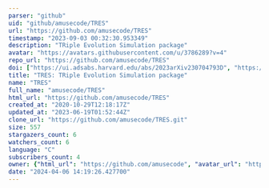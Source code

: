 ```yaml
---
parser: "github"
uid: "github/amusecode/TRES"
url: "https://github.com/amusecode/TRES"
timestamp: "2023-09-03 00:32:30.953349"
description: "TRiple Evolution Simulation package"
avatar: "https://avatars.githubusercontent.com/u/3786289?v=4"
repo_url: "https://github.com/amusecode/TRES"
doi: ["https://ui.adsabs.harvard.edu/abs/2023arXiv230704793D", "https://ui.adsabs.harvard.edu/abs/2016ComAC...3....6T", "https://ui.adsabs.harvard.edu/abs/2023ascl.soft09001T/abstract"]
title: "TRES: TRiple Evolution Simulation package"
name: "TRES"
full_name: "amusecode/TRES"
html_url: "https://github.com/amusecode/TRES"
created_at: "2020-10-29T12:18:17Z"
updated_at: "2023-06-19T01:52:44Z"
clone_url: "https://github.com/amusecode/TRES.git"
size: 557
stargazers_count: 6
watchers_count: 6
language: "C"
subscribers_count: 4
owner: {"html_url": "https://github.com/amusecode", "avatar_url": "https://avatars.githubusercontent.com/u/3786289?v=4", "login": "amusecode", "type": "Organization"}
date: "2024-04-06 14:19:26.427700"
---
```

